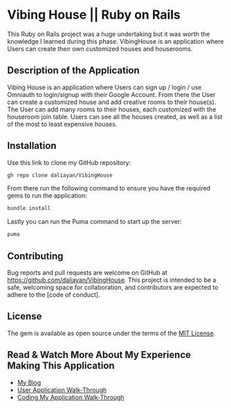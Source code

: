 # Vibing House || Ruby on Rails 

This Ruby on Rails project was a huge undertaking but it was worth the knowledge I learned during this phase. VibingHouse is an application where Users can create their own customized houses and houserooms.

## Description of the Application

Vibing House is an application where Users can sign up / login / use Omniauth to login/signup with their Google Account. From there the User can create a customized house and add creative rooms to their house(s). The User can add many rooms to their houses, each customized with the houseroom join table. Users can see all the houses created, as well as a list of the most to least expensive houses.

## Installation

Use this link to clone my GitHub repository:
```bash
gh repo clone daliayan/VibingHouse
```

From there run the following command to ensure you have the required gems to run the application:
```bash
bundle install
```

Lastly you can run the Puma command to start up the server:
```bash
puma
```

## Contributing

Bug reports and pull requests are welcome on GitHub at https://github.com/daliayan/VibingHouse. This project is intended to be a safe, welcoming space for collaboration, and contributors are expected to adhere to the [code of conduct].

## License

The gem is available as open source under the terms of the [MIT License](https://opensource.org/licenses/MIT).

## Read & Watch More About My Experience Making This Application
- [My Blog](https://daliayan.medium.com/off-the-ruby-on-rails-163361d8c13c)
- [User Application Walk-Through](https://www.youtube.com/watch?v=4JJWFRgcqzo)
- [Coding My Application Walk-Through](https://www.youtube.com/watch?v=KANsxu8SDus)